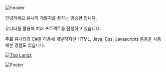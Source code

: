 ![header](https://capsule-render.vercel.app/api?type=waving&color=auto&height=200&section=header&text=&fontSize=30)

안녕하세요 유니티 개발자를 꿈꾸는 방승환 입니다.

유니티를 활용해 여러 프로젝트를 진행하고 있습니다.

주로 유니티와 C#을 이용해 개발하지만 HTML, Java, Css, Javascripts 등등을 사용해본 경험도 있습니다.

[![Top Langs](https://github-readme-stats.vercel.app/api/top-langs/?username=z159423)](https://github.com/z159423/github-readme-stats)

![Footer](https://capsule-render.vercel.app/api?type=waving&color=auto&height=200&section=footer)
